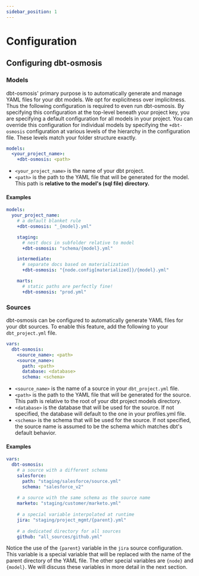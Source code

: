 ```yaml
---
sidebar_position: 1
---
```

# Configuration

## Configuring dbt-osmosis

### Models

dbt-osmosis' primary purpose is to automatically generate and manage YAML files for your dbt models. We opt for explicitness over implicitness. Thus the following configuration is required to even run dbt-osmosis. By specifying this configuration at the top-level beneath your project key, you are specifying a default configuration for all models in your project. You can override this configuration for individual models by specifying the `+dbt-osmosis` configuration at various levels of the hierarchy in the configuration file. These levels match your folder structure exactly.

```yaml title="dbt_project.yml"
models:
  <your_project_name>:
    +dbt-osmosis: <path>
```

- `<your_project_name>` is the name of your dbt project.
- `<path>` is the path to the YAML file that will be generated for the model. This path is **relative to the model's (sql file) directory.**

#### Examples

```yaml title="dbt_project.yml"
models:
  your_project_name:
    # a default blanket rule
    +dbt-osmosis: "_{model}.yml"

    staging:
      # nest docs in subfolder relative to model
      +dbt-osmosis: "schema/{model}.yml"

    intermediate:
      # separate docs based on materialization
      +dbt-osmosis: "{node.config[materialized]}/{model}.yml"

    marts:
      # static paths are perfectly fine!
      +dbt-osmosis: "prod.yml"
```

### Sources

dbt-osmosis can be configured to automatically generate YAML files for your dbt sources. To enable this feature, add the following to your `dbt_project.yml` file.

```yaml title="dbt_project.yml"
vars:
  dbt-osmosis:
    <source_name>: <path>
    <source_name>:
      path: <path>
      database: <database>
      schema: <schema>
```

- `<source_name>` is the name of a source in your `dbt_project.yml` file.
- `<path>` is the path to the YAML file that will be generated for the source. This path is relative to the root of your dbt project models directory.
- `<database>` is the database that will be used for the source. If not specified, the database will default to the one in your profiles.yml file.
- `<schema>` is the schema that will be used for the source. If not specified, the source name is assumed to be the schema which matches dbt's default behavior.

#### Examples

```yaml title="dbt_project.yml"
vars:
  dbt-osmosis:
    # a source with a different schema
    salesforce:
      path: "staging/salesforce/source.yml"
      schema: "salesforce_v2"
    
    # a source with the same schema as the source name
    marketo: "staging/customer/marketo.yml"
  
    # a special variable interpolated at runtime
    jira: "staging/project_mgmt/{parent}.yml"
  
    # a dedicated directory for all sources
    github: "all_sources/github.yml"
```

Notice the use of the `{parent}` variable in the `jira` source configuration. This variable is a special variable that will be replaced with the name of the parent directory of the YAML file. The other special variables are `{node}` and `{model}`. We will discuss these variables in more detail in the next section.
